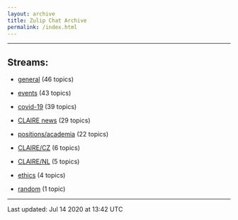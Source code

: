 ```yaml
---
layout: archive
title: Zulip Chat Archive
permalink: /index.html
---
```


---

## Streams:

* [general](stream/201199-general/index.html) (46 topics)

* [events](stream/201207-events/index.html) (43 topics)

* [covid-19](stream/226112-covid-19/index.html) (39 topics)

* [CLAIRE news](stream/201957-CLAIRE-news/index.html) (29 topics)

* [positions/academia](stream/203258-positions/academia/index.html) (22 topics)

* [CLAIRE/CZ](stream/203399-CLAIRE/CZ/index.html) (6 topics)

* [CLAIRE/NL](stream/203255-CLAIRE/NL/index.html) (5 topics)

* [ethics](stream/228366-ethics/index.html) (4 topics)

* [random](stream/202125-random/index.html) (1 topic)

<hr><p>Last updated: Jul 14 2020 at 13:42 UTC</p>